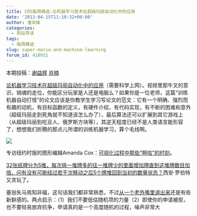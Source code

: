 ```yaml
---
title: COS每周精选:论机器学习技术在超级玛丽自动化中的应用
date: '2013-04-15T11:10:32+00:00'
author: 潘岚锋
categories:
  - 网站导读
tags:
  - 每周精选
slug: super-mario-and-machine-learning
forum_id: 418931
---
```


本期投稿：[谢益辉](http://yihui.name/) [肖楠](http://www.road2stat.com/)

[论机器学习技术在超级玛丽自动化中的应用](http://www.cs.cmu.edu/~tom7/mario/)（需要科学上网）。视频里那牛叉的意识，销魂的走位，你能区分玩家是人还是电脑么？如果你是一位老师，这篇“训练机器自动打怪”的论文应该是你教学生学习写论文的范文：它有一个明确、强烈而有趣的动机，有目标函数的定义，有硬件介绍，有代码实现，有不断的困难和意外（超级玛丽走到死角就不知道该怎么办了），最后算法还可以扩展到其它游戏上（从超级玛丽到吃豆人、俄罗斯方块等），其逆天程度已经不是人类语言能形容了，想想我们折腾的那点儿所谓的训练机器学习，算个毛线啊。<!--more-->

![](http://i.imgur.com/l4IonTs.gif)

专访纽约时报的图形编辑Amanda Cox：[可视化过程中那些“啊哈”的时刻](http://blogs.hbr.org/hbr/hbreditors/2013/03/power_of_visualizations_aha_moment.html)。

[32张纸牌分为5堆，每次挑一堆牌多的往一堆牌少的里面增加牌直到这堆牌数目加倍，问有没有可能经过若干次移动之后5个牌堆回到当初的数量状态？](http://xianblog.wordpress.com/2013/04/12/le-monde-puzzle-815/)西安·罗伯特又贪玩了。

塞翁失马焉知非福，这句话我们都非常熟悉，不过[从一个老外嘴里讲出来](http://josephwalla.com/the-rejection-book-good-luck-bad-luck-who-knows)还是有些新鲜感的。两点启示：（1）我们不要低估随机项的力量（2）即使你的申请被拒，也不要轻易放弃抗争，申请真的是一个高度随机的过程，噪声非常大
